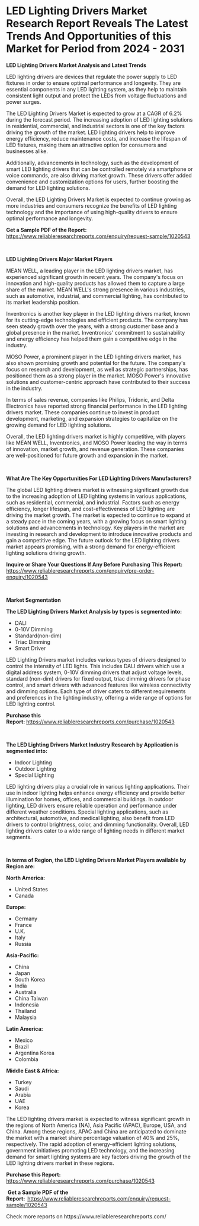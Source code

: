 <p><h1>LED Lighting Drivers Market Research Report Reveals The Latest Trends And Opportunities of this Market for Period from 2024 - 2031</h1></p><p><strong>LED Lighting Drivers Market Analysis and Latest Trends</strong></p>
<p><p>LED lighting drivers are devices that regulate the power supply to LED fixtures in order to ensure optimal performance and longevity. They are essential components in any LED lighting system, as they help to maintain consistent light output and protect the LEDs from voltage fluctuations and power surges.</p><p>The LED Lighting Drivers Market is expected to grow at a CAGR of 6.2% during the forecast period. The increasing adoption of LED lighting solutions in residential, commercial, and industrial sectors is one of the key factors driving the growth of the market. LED lighting drivers help to improve energy efficiency, reduce maintenance costs, and increase the lifespan of LED fixtures, making them an attractive option for consumers and businesses alike.</p><p>Additionally, advancements in technology, such as the development of smart LED lighting drivers that can be controlled remotely via smartphone or voice commands, are also driving market growth. These drivers offer added convenience and customization options for users, further boosting the demand for LED lighting solutions.</p><p>Overall, the LED Lighting Drivers Market is expected to continue growing as more industries and consumers recognize the benefits of LED lighting technology and the importance of using high-quality drivers to ensure optimal performance and longevity.</p></p>
<p><strong>Get a Sample PDF of the Report:&nbsp;</strong> <a href="https://www.reliableresearchreports.com/enquiry/request-sample/1020543">https://www.reliableresearchreports.com/enquiry/request-sample/1020543</a></p>
<p>&nbsp;</p>
<p><strong>LED Lighting Drivers Major Market Players</strong></p>
<p><p>MEAN WELL, a leading player in the LED lighting drivers market, has experienced significant growth in recent years. The company's focus on innovation and high-quality products has allowed them to capture a large share of the market. MEAN WELL's strong presence in various industries, such as automotive, industrial, and commercial lighting, has contributed to its market leadership position.</p><p>Inventronics is another key player in the LED lighting drivers market, known for its cutting-edge technologies and efficient products. The company has seen steady growth over the years, with a strong customer base and a global presence in the market. Inventronics' commitment to sustainability and energy efficiency has helped them gain a competitive edge in the industry.</p><p>MOSO Power, a prominent player in the LED lighting drivers market, has also shown promising growth and potential for the future. The company's focus on research and development, as well as strategic partnerships, has positioned them as a strong player in the market. MOSO Power's innovative solutions and customer-centric approach have contributed to their success in the industry.</p><p>In terms of sales revenue, companies like Philips, Tridonic, and Delta Electronics have reported strong financial performance in the LED lighting drivers market. These companies continue to invest in product development, marketing, and expansion strategies to capitalize on the growing demand for LED lighting solutions.</p><p>Overall, the LED lighting drivers market is highly competitive, with players like MEAN WELL, Inventronics, and MOSO Power leading the way in terms of innovation, market growth, and revenue generation. These companies are well-positioned for future growth and expansion in the market.</p></p>
<p>&nbsp;</p>
<p><strong>What Are The Key Opportunities For LED Lighting Drivers Manufacturers?</strong></p>
<p><p>The global LED lighting drivers market is witnessing significant growth due to the increasing adoption of LED lighting systems in various applications, such as residential, commercial, and industrial. Factors such as energy efficiency, longer lifespan, and cost-effectiveness of LED lighting are driving the market growth. The market is expected to continue to expand at a steady pace in the coming years, with a growing focus on smart lighting solutions and advancements in technology. Key players in the market are investing in research and development to introduce innovative products and gain a competitive edge. The future outlook for the LED lighting drivers market appears promising, with a strong demand for energy-efficient lighting solutions driving growth.</p></p>
<p><strong>Inquire or Share Your Questions If Any Before Purchasing This Report:</strong> <a href="https://www.reliableresearchreports.com/enquiry/pre-order-enquiry/1020543">https://www.reliableresearchreports.com/enquiry/pre-order-enquiry/1020543</a></p>
<p>&nbsp;</p>
<p><strong>Market Segmentation</strong></p>
<p><strong>The LED Lighting Drivers Market Analysis by types is segmented into:</strong></p>
<p><ul><li>DALI</li><li>0-10V Dimming</li><li>Standard(non-dim)</li><li>Triac Dimming</li><li>Smart Driver</li></ul></p>
<p><p>LED Lighting Drivers market includes various types of drivers designed to control the intensity of LED lights. This includes DALI drivers which use a digital address system, 0-10V dimming drivers that adjust voltage levels, standard (non-dim) drivers for fixed output, triac dimming drivers for phase control, and smart drivers with advanced features like wireless connectivity and dimming options. Each type of driver caters to different requirements and preferences in the lighting industry, offering a wide range of options for LED lighting control.</p></p>
<p><strong>Purchase this Report:&nbsp;</strong><a href="https://www.reliableresearchreports.com/purchase/1020543">https://www.reliableresearchreports.com/purchase/1020543</a></p>
<p>&nbsp;</p>
<p><strong>The LED Lighting Drivers Market Industry Research by Application is segmented into:</strong></p>
<p><ul><li>Indoor Lighting</li><li>Outdoor Lighting</li><li>Special Lighting</li></ul></p>
<p><p>LED lighting drivers play a crucial role in various lighting applications. Their use in indoor lighting helps enhance energy efficiency and provide better illumination for homes, offices, and commercial buildings. In outdoor lighting, LED drivers ensure reliable operation and performance under different weather conditions. Special lighting applications, such as architectural, automotive, and medical lighting, also benefit from LED drivers to control brightness, color, and dimming functionality. Overall, LED lighting drivers cater to a wide range of lighting needs in different market segments.</p></p>
<p>&nbsp;</p>
<p><strong>In terms of Region, the LED Lighting Drivers Market Players available by Region are:</strong></p>
<p>
    <p> <strong> North America: </strong>
        <ul>
            <li>United States</li>
            <li>Canada</li>
        </ul>
        </p> 
    <p> <strong> Europe: </strong>
        <ul>
            <li>Germany</li>
            <li>France</li>
            <li>U.K.</li>
            <li>Italy</li>
            <li>Russia</li>
        </ul>
        </p> 
    <p> <strong> Asia-Pacific: </strong>
        <ul>
            <li>China</li>
            <li>Japan</li>
            <li>South Korea</li>
            <li>India</li>
            <li>Australia</li>
            <li>China Taiwan</li>
            <li>Indonesia</li>
            <li>Thailand</li>
            <li>Malaysia</li>
        </ul>
        </p> 
    <p> <strong> Latin America: </strong>
        <ul>
            <li>Mexico</li>
            <li>Brazil</li>
            <li>Argentina Korea</li>
            <li>Colombia</li>
        </ul>
        </p> 
    <p> <strong> Middle East & Africa: </strong>
        <ul>
            <li>Turkey</li>
            <li>Saudi</li>
            <li>Arabia</li>
            <li>UAE</li>
            <li>Korea</li>
        </ul>
    </p>
    </p>
<p><p>The LED lighting drivers market is expected to witness significant growth in the regions of North America (NA), Asia Pacific (APAC), Europe, USA, and China. Among these regions, APAC and China are anticipated to dominate the market with a market share percentage valuation of 40% and 25%, respectively. The rapid adoption of energy-efficient lighting solutions, government initiatives promoting LED technology, and the increasing demand for smart lighting systems are key factors driving the growth of the LED lighting drivers market in these regions.</p></p>
<p><strong>Purchase this Report: </strong><a href="https://www.reliableresearchreports.com/purchase/1020543">https://www.reliableresearchreports.com/purchase/1020543</a></p>
<p>&nbsp;<strong>Get a Sample PDF of the Report:&nbsp;&nbsp;</strong><a href="https://www.reliableresearchreports.com/enquiry/request-sample/1020543">https://www.reliableresearchreports.com/enquiry/request-sample/1020543</a></p>
<p><strong></strong></p>
<p>Check more reports on https://www.reliableresearchreports.com/</p>